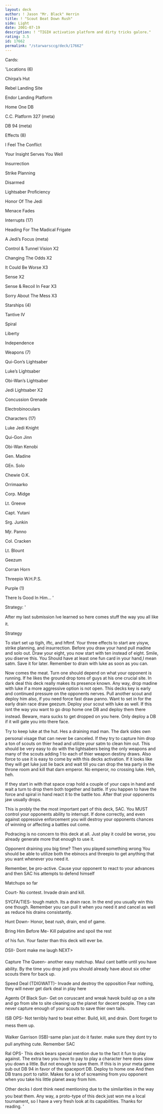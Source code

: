 ```yaml
---
layout: deck
author: ! Jason "Mr. Black" Herrin
title: ! "Scout Beat Down Rush"
side: Light
date: 2001-07-19
description: ! "TIGIH activation platform and dirty tricks galore."
rating: 3.5
id: 17662
permalink: "/starwarsccg/deck/17662"
---
```

Cards: 

'Locations (6)

Chirpa’s Hut

Rebel Landing Site

Endor Landing Platform

Home One DB

C.C. Platform 327 (meta)

DB 94 (meta)


Effects (8)

I Feel The Conflict

Your Insight Serves You Well

Insurrection

Strike Planning

Disarmed

Lightsaber Proficiency

Honor Of The Jedi

Menace Fades


Interrupts (17)

Heading For The Madical Frigate

A Jedi’s Focus (meta)

Control & Tunnel Vision X2

Changing The Odds X2

It Could Be Worse X3

Sense X2

Sense & Recoil In Fear X3

Sorry About The Mess X3


Starships (4)

Tantive IV

Spiral

Liberty

Independence


Weapons (7)

Qui-Gon’s Lightsaber

Luke’s Lightsaber

Obi-Wan’s Lightsaber

Jedi Lightsaber X2

Concussion Grenade

Electrobinoculars


Characters (17)

Luke Jedi Knight

Qui-Gon Jinn

Obi-Wan Kenobi

Gen. Madine

GEn. Solo

Chewie O.K.

Orrimaarko

Corp. Midge

Lt. Greeve

Capt. Yutani

Srg. Junkin

Mjr. Panno

Col. Cracken

Lt. Blount

Geezum

Corran Horn

Threepio W.H.P.S.


Purple (1)

There Is Good In Him... '

Strategy: '

After my last submission Ive learned so here comes stuff the way you all like it.


Strategy


To start set up tigih, iftc, and hftmf. Your three effects to start are yisyw, strike planning, and insurrection. Before you draw your hand pull madine and solo out. Draw your eight, you now start with ten instead of eight. Smile, you diserve this. You Should have at least one fun card in your hand,I mean satm. Save it for later. Remember to drain with luke as soon as you can.


Now comes the meat. Turn one should depend on what your opponent is running. If he likes the ground drop tons of guys at his one crucial site. In dark deal this deck really makes its presence known. Any way, drop madine with luke if a more aggressive option is not open. This decks key is early and continued pressure on the opponents nerves. Pull another scout and deploy him also, if you need force fast draw panno. Want to set in for  the early drain race draw geezum. Deploy your scout with luke as well. If this isnt the way you want to go drop home one DB and deploy them there instead. Beware, mara sucks to get dropped on you here. Only deploy a DB if it will gate you into there face.


Try to keep luke at the hut. Hes a draining mad man. The dark sides own personal visage that can never be canceled. If they try to capture him drop a ton of scouts on thier head and utilize your satm to clean him out. This should be very easy to do with the lightsabers being the only weapons and many of the scouts adding 1 to each of thier weapon destiny draws. Also force to use it is easy to come by with this decks activation.  If it looks like they will get luke just lie back and wait till you can drop the tea party in the throne room and kill that darn emperor. No emperor, no crossing luke. Heh, heh.


If they start in with that space crap hold a couple of your caps in hand and wait a turn to drop them both together and battle. If you happen to have the force and spiral in hand react it to the battle too. After that your opponents jaw usually drops. 


This is probly the the most important part of this deck, SAC. You MUST control your opponents ability to interrupt. If done correctly, and even against oppressive enforcement you will destroy your opponents chances of winning or affecting a battles out come. 


Podracing is no concern to this deck at all. Just play it could be worse, you already generate more that enough to use it. 


Opponent draining you big time? Then you played something wrong You should be able to utilize both the ebinocs and threepio to get anything that you want whenever you need it.


Remember, be pro-active. Cause your opponent to react to your advances and then SAC his attempts to defend himself


Matchups so far


Court- No contest. Invade drain and kill.


SYCFA/TIES- tough match. Its a drain race. In the end you usually win this one though. Remember you can pull it when you need it and cancel as well as reduce his drains consistantly.


Hunt Down- Honor, beat rush, drain, end of game.


Bring Him Before Me- Kill palpatine and spoil the rest 

of his fun. Your faster than this deck will ever be.


DSII- Dont make me laugh NEXT>


Capture The Queen- another easy matchup. Maul cant battle until you have ability. By the time you drop jedi you should already have about six other scouts there for back up.


Speed Deal (TDIGWATT)- Invade and destroy the opposition Fear nothing, they will never get dark deal in play here


Agents Of Black Sun- Get on coruscant and wreak havok build up on a site and go from site to site cleaning up the planet for decent people. They can never capture enough of your scouts to save thier own tails.


ISB OPS- Not terribly hard to beat either. Build, kill, and drain. Dont forget to mess them up.


Walker Garrison (ISB)-same plan just do it faster. make sure they dont try to pull anything cute. Remember SAC


Ral OPS- This deck bears special mention due to the fact it fun to play against. The extra two you have to pay to play a character here does slow you down a little. But not enough to save them. If this is in your meta game sub out DB 94 in favor of the spaceport DB. Deploy to home one And then DB trans port to raltiir. Makes for a lot of screaming from you opponent when you take his little planet away from him.


Other decks I dont think need mentioning due to the similarities in the way you beat them. Any way, a proto-type of this deck just won me a local tournament, so I have a very fresh look at its capabilities. Thanks for reading.   '
